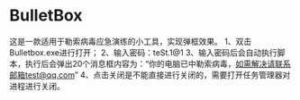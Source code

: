 # BulletBox
这是一款适用于勒索病毒应急演练的小工具，实现弹框效果。
1、双击Bulletbox.exe进行打开；
2、输入密码：teSt.1@1
3、输入密码后会自动执行脚本，执行后会弹出20个消息框内容为：“你的电脑已中勒索病毒，如需解决请联系邮箱test@qq.com”
4、点击关闭是不能直接进行关闭的，需要打开任务管理器对进程进行关闭。
